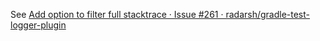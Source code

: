 See [Add option to filter full stacktrace · Issue #261 · radarsh/gradle-test-logger-plugin](https://github.com/radarsh/gradle-test-logger-plugin/issues/261)

